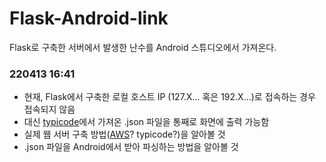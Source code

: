 # Flask-Android-link
Flask로 구축한 서버에서 발생한 난수를 Android 스튜디오에서 가져온다.  

### 220413 16:41  
* 현재, Flask에서 구축한 로컬 호스트 IP (127.X... 혹은 192.X...)로 접속하는 경우 접속되지 않음
* 대신 [typicode](https://jsonplaceholder.typicode.com/todos/1)에서 가져온 .json 파일을 통째로 화면에 출력 가능함
* 실제 웹 서버 구축 방법([AWS](https://velog.io/@jaehyeong/Flask-%EC%9B%B9-%EC%84%9C%EB%B2%84-AWS-EC2%EC%97%90-%EB%B0%B0%ED%8F%AC%ED%95%98%EA%B8%B0)? typicode?)을 알아볼 것
* .json 파일을 Android에서 받아 파싱하는 방법을 알아볼 것
